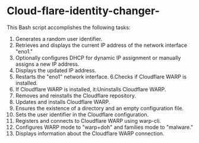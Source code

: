 # Cloud-flare-identity-changer-


This Bash script accomplishes the following tasks:

1. Generates a random user identifier.
2. Retrieves and displays the current IP address of the network interface "eno1."
3. Optionally configures DHCP for dynamic IP assignment or manually assigns a new IP address.
4. Displays the updated IP address.
5. Restarts the "eno1" network interface.
6.Checks if Cloudflare WARP is installed.
7. If Cloudflare WARP is installed, it:Uninstalls Cloudflare WARP.
8. Removes and reinstalls the Cloudflare repository.
9. Updates and installs Cloudflare WARP.
10. Ensures the existence of a directory and an empty configuration file.
11. Sets the user identifier in the Cloudflare configuration.
12. Registers and connects to Cloudflare WARP using warp-cli.
13. Configures WARP mode to "warp+doh" and families mode to "malware."
14. Displays information about the Cloudflare WARP connection.
